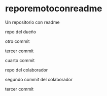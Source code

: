 # reporemotoconreadme
Un repositorio con readme 

repo del dueño

otro commit

tercer commit

cuarto commit

repo del colaborador

segundo commit del colaborador

tercer commit
